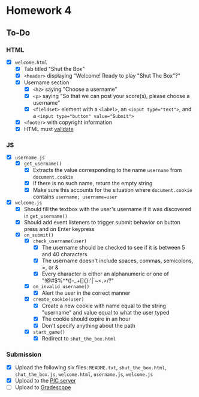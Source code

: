 #  Homework 4

## To-Do

### HTML

- [x] `welcome.html`
  - [x] Tab titled "Shut the Box"
  - [x] `<header>` displaying "Welcome! Ready to play "Shut The Box"?"
  - [x] Username section
    - [x] `<h2>` saying "Choose a username"
    - [x] `<p>` saying "So that we can post your score(s), please choose a username"
    - [x] `<fieldset>` element with a `<label>`, an `<input type="text">`, and a `<input type="button" value="Submit">`
  - [x] `<footer>` with copyright information
  - [x] HTML must [validate](https://validator.w3.org/)

### JS

- [x] `username.js`
  - [x] `get_username()`
    - [x] Extracts the value corresponding to the name `username` from `document.cookie`
    - [x] If there is no such name, return the empty string
    - [x] Make sure this accounts for the situation where `document.cookie` contains `username; username=user`
- [x] `welcome.js`
  - [x] Should fill the textbox with the user's username if it was discovered in `get_username()`
  - [x] Should add event listeners to trigger submit behavior on button press and on Enter keypress
  - [x] `on_submit()`
    - [x] `check_username(user)`
      - [x] The username should be checked to see if it is between 5 and 40 characters
      - [x] The username doesn't include spaces, commas, semicolons, =, or &
      - [x] Every character is either an alphanumeric or one of "!@#$%^*()-_+[]{}:'|`~<.>/?"
    - [x] `on_invalid_username()`
      - [x] Alert the user in the correct manner
    - [x] `create_cookie(user)`
      - [x] Create a new cookie with name equal to the string "username" and value equal to what the user typed
      - [x] The cookie should expire in an hour
      - [x] Don't specify anything about the path
    - [x] `start_game()`
      - [x] Redirect to `shut_the_box.html`

### Submission

- [x] Upload the following six files: `README.txt`, `shut_the_box.html`, `shut_the_box.js`, `welcome.html`, `username.js`, `welcome.js`
- [x] Upload to the [PIC server](www.pic.ucla.edu/~charleszhang/HW4/welcome.html)
- [ ] Upload to [Gradescope](https://bruinlearn.ucla.edu/courses/160942/external_tools/408)
